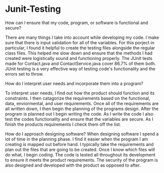# Junit-Testing
How can I ensure that my code, program, or software is functional and secure?
  
  There are many things I take into account while developing my code. I make sure that there is input validation for all of the variables. For this porject in particular, I found it helpful to create the testing files alongside the regular class files. This helped me slow down and ensure that the methods I had created were logistically sound and functioning properly. The JUnit tests made for Contact.java and ContactService.java cover 86.7% of them both. JUnit testing is a very effective way of testing code's functionality and the errors set to throw. 
  
How do I interpret user needs and incorporate them into a program?
  
  To interpret user needs, I find out how the product should function and its constraints. I then catagorize the requirements based on the functional, data, enviormental, and user requirements. Once all of the requirements are all written down, I then begin the planning of the programs design. After the program is planned out I begin writing the code. As I write the code I also test the codes functionality and ensure that the variables are secure. As I finish the products requirements I check them off the list. 
  
How do I approach designing software?
  When designing software I spend a lot of time in the planning phase. I find it easier when the program I am creating is mapped out before hand. I typically take the requirements and plan out the files that are going to be created. Once I know which files will do what, I begin coding. The code is tested all throughout its development to ensure it meets the product requirements. The security of the program is also designed and developed with the product as opposed to after. 
